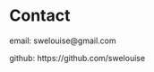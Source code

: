 
<html lang="en">
<head>
    <meta charset="UTF-8">
    <meta name="viewport" content="width=device-width, initial-scale=1.0">
    <title>New Page</title>
</head>
<body>
    <h1>Contact</h1>
    <p>email: swelouise@gmail.com</p>
  <p>github: https://github.com/swelouise</p>
</body>
</html>
